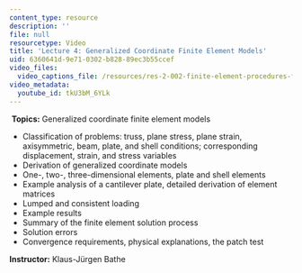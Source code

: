 ```yaml
---
content_type: resource
description: ''
file: null
resourcetype: Video
title: 'Lecture 4: Generalized Coordinate Finite Element Models'
uid: 6360641d-9e71-0302-b828-89ec3b55ccef
video_files:
  video_captions_file: /resources/res-2-002-finite-element-procedures-for-solids-and-structures-spring-2010/linear/lecture-4/tkU3bM_6YLk.vtt
video_metadata:
  youtube_id: tkU3bM_6YLk
---
```


 **Topics:** Generalized coordinate finite element models

*   Classification of problems: truss, plane stress, plane strain, axisymmetric, beam, plate, and shell conditions; corresponding displacement, strain, and stress variables
*   Derivation of generalized coordinate models
*   One-, two-, three-dimensional elements, plate and shell elements
*   Example analysis of a cantilever plate, detailed derivation of element matrices
*   Lumped and consistent loading
*   Example results
*   Summary of the finite element solution process
*   Solution errors
*   Convergence requirements, physical explanations, the patch test

**Instructor:** Klaus-Jürgen Bathe